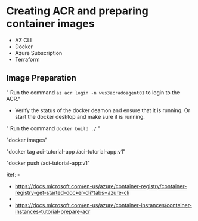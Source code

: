 # Creating ACR and preparing container images

- AZ CLI
- Docker
- Azure Subscription
- Terraform

## Image Preparation

" Run the command ` az acr login -n wus3acradoagent01 ` to login to the ACR."

- Verify the status of the docker deamon and ensure that it is running. Or start the docker desktop and make sure it is running.

" Run the command `docker build ./` "

"docker images"

"docker tag aci-tutorial-app <acrLoginServer>/aci-tutorial-app:v1"

"docker push <acrLoginServer>/aci-tutorial-app:v1"

Ref: -
- https://docs.microsoft.com/en-us/azure/container-registry/container-registry-get-started-docker-cli?tabs=azure-cli
- 
- https://docs.microsoft.com/en-us/azure/container-instances/container-instances-tutorial-prepare-acr